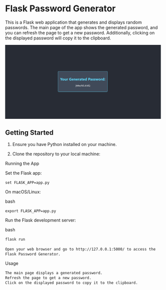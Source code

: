 # Flask Password Generator

This is a Flask web application that generates and displays random passwords. The main page of the app shows the generated password, and you can refresh the page to get a new password. Additionally, clicking on the displayed password will copy it to the clipboard.

![Flask Password Generator Screenshot](screenshot.png)


## Getting Started

1. Ensure you have Python installed on your machine.

2. Clone the repository to your local machine:


Running the App

Set the Flask app:
    
    set FLASK_APP=app.py


On macOS/Linux:

bash

    export FLASK_APP=app.py

Run the Flask development server:

bash

    flask run

    Open your web browser and go to http://127.0.0.1:5000/ to access the Flask Password Generator.

Usage

    The main page displays a generated password.
    Refresh the page to get a new password.
    Click on the displayed password to copy it to the clipboard.